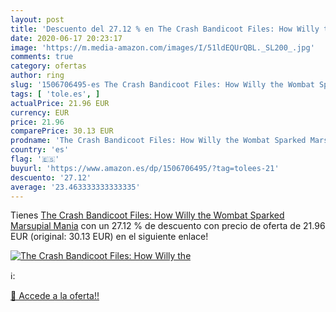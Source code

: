 ```yaml
---
layout: post
title: 'Descuento del 27.12 % en The Crash Bandicoot Files: How Willy the'
date: 2020-06-17 20:23:17
image: 'https://m.media-amazon.com/images/I/51ldEQUrQBL._SL200_.jpg'
comments: true
category: ofertas
author: ring
slug: '1506706495-es The Crash Bandicoot Files: How Willy the Wombat Sparked...'
tags: [ 'tole.es', ]
actualPrice: 21.96 EUR
currency: EUR
price: 21.96
comparePrice: 30.13 EUR
prodname: 'The Crash Bandicoot Files: How Willy the Wombat Sparked Marsupial Mania'
country: 'es'
flag: '🇪🇸'
buyurl: 'https://www.amazon.es/dp/1506706495/?tag=tolees-21'
descuento: '27.12'
average: '23.463333333333335'
---
```


Tienes [The Crash Bandicoot Files: How Willy the Wombat Sparked Marsupial Mania](https://www.amazon.es/dp/1506706495/?tag=tolees-21) con un 27.12 % de descuento con precio de oferta de 21.96 EUR (original: 30.13 EUR) en el siguiente enlace!

[![The Crash Bandicoot Files: How Willy the](https://m.media-amazon.com/images/I/51ldEQUrQBL._SL200_.jpg)](https://www.amazon.es/dp/1506706495/?tag=tolees-21)

ℹ️:


[🛒 Accede a la oferta!!](https://www.amazon.es/dp/1506706495/?tag=tolees-21)
